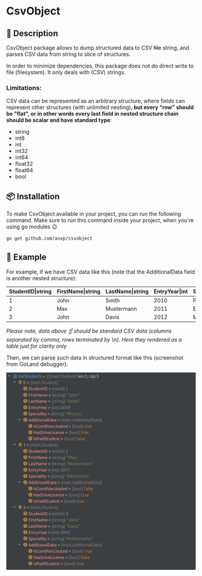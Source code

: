 # CsvObject
## 📖 Description
CsvObject package allows to dump structured data to CSV ~~file~~ string, 
and parses CSV data from string to slice of structures.

In order to minimize dependencies, this package does not do direct write to file (filesystem). 
It only deals with (CSV) strings.

### Limitations:
CSV data can be represented as an arbitrary structure, 
where fields can represent other structures (with unlimited nesting), 
**but every "row" should be "flat", or in other words every last field in nested structure 
chain should be scalar and have standard type**: 
- string
- int8
- int
- int32
- int64
- float32
- float64
- bool

## 📦 Installation
To make CsvObject available in your project, you can run the following command.
Make sure to run this command inside your project, when you're using go modules 😉

```sh 
go get github.com/anxp/csvobject
```

## 👀 Example
For example, if we have CSV data like this 
(note that the AdditionalData field is another nested structure):

| StudentID&#124;string | FirstName&#124;string | LastName&#124;string | EntryYear&#124;int | Speciality&#124;string | AdditionalData.IsCovidVaccinated&#124;bool | AdditionalData.HasDriveLicense&#124;bool | AdditionalData.IsPaidStudent&#124;bool |
|-----------------------|-----------------------|----------------------|--------------------|------------------------|--------------------------------------------|------------------------------------------|----------------------------------------|
| 1                     | John                  | Smith                | 2010               | Physics                | true                                       | true                                     | false                                  |
| 2                     | Max                   | Mustermann           | 2011               | Electronics            | false                                      | true                                     | true                                   |
| 3                     | John                  | Davis                | 2012               | Mathematics            | true                                       | false                                    | true                                   |

*Please note, data above ☝ should be standard CSV data (columns separated by comma, 
rows terminated by \\n\). Here they rendered as a table just for clarity only*

Then, we can parse such data in structured format like this (screenshot from GoLand debugger): 

![CSV data parsed to structure](screenshot.png?raw=true "Title")
